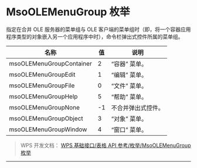 # MsoOLEMenuGroup 枚举

指定在合并 OLE 服务器的菜单组与 OLE 客户端的菜单组时（即，将一个容器应用程序类型的对象嵌入另一个应用程序中时），命令栏弹出式控件所属的菜单组。

| 名称                     | 值  | 说明               |
|--------------------------|-----|--------------------|
| msoOLEMenuGroupContainer | 2   | “容器” 菜单。      |
| msoOLEMenuGroupEdit      | 1   | “编辑” 菜单。      |
| msoOLEMenuGroupFile      | 0   | “文件” 菜单。      |
| msoOLEMenuGroupHelp      | 5   | “帮助” 菜单。      |
| msoOLEMenuGroupNone      | -1  | 不合并弹出式控件。 |
| msoOLEMenuGroupObject    | 3   | “对象” 菜单。      |
| msoOLEMenuGroupWindow    | 4   | “窗口” 菜单。      |

> WPS 开发文档： [WPS 基础接口/表格 API 参考/枚举/MsoOLEMenuGroup 枚举](https://qn.cache.wpscdn.cn/encs/doc/office_v19/topics/WPS%20%E5%9F%BA%E7%A1%80%E6%8E%A5%E5%8F%A3/%E8%A1%A8%E6%A0%BC%20API%20%E5%8F%82%E8%80%83/%E6%9E%9A%E4%B8%BE/MsoOLEMenuGroup%20%E6%9E%9A%E4%B8%BE.html)

------------------------------------------------------------------------
